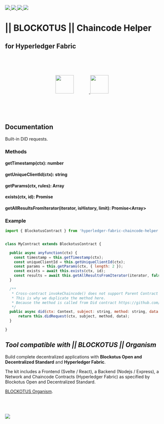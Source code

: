 <a href="https://twitter.com/BLOCKOTUS">
    <img
         src="https://img.shields.io/twitter/follow/BLOCKOTUS?style=for-the-badge&logo=twitter"
     />
</a>
<a href="https://github.com/danielfebrero">
    <img
         src="https://img.shields.io/github/followers/danielfebrero?label=danielfebrero&style=for-the-badge&logo=github"
     />
</a>
<a href="https://github.com/BLOCKOTUS/admins">
    <img
         src="https://img.shields.io/github/stars/BLOCKOTUS/hyperledger-fabric-chaincode-helper?logo=github&style=for-the-badge"
     />
</a>
<a href="https://github.com/BLOCKOTUS/admins">
    <img
         src="https://img.shields.io/github/license/BLOCKOTUS/hyperledger-fabric-chaincode-helper?style=for-the-badge"
     />
</a>

<br />

# || BLOCKOTUS || Chaincode Helper
## for Hyperledger Fabric

<br />
<br />
<br />

<p align="center">
<a href="https://developer.mozilla.org/en-US/docs/Web/JavaScript">
  <img 
      style="margin-right: 50px" 
      height="60px" 
      src="https://upload.wikimedia.org/wikipedia/commons/thumb/6/6a/JavaScript-logo.png/240px-JavaScript-logo.png" 
  />
</a>
<a href="https://www.hyperledger.org/use/fabric">
  <img 
      style="margin-right: 0px" 
      height="60px" 
      src="https://www.hyperledger.org/wp-content/uploads/2018/03/Hyperledger_Fabric_Logo_Color-1-300x84.png" 
  />
</a>
</p>
<br />
<br />
<br />


## Documentation

Built-in DID requests.

### Methods

#### getTimestamp(ctx): number
#### getUniqueClientId(ctx): string
#### getParams(ctx, rules): Array<string>
#### exists(ctx, id): Promise<boolean>
#### getAllResultsFromIterator(iterator, isHistory, limit): Promise<Array<QueryResult>>


### Example

```javascript
import { BlockotusContract } from 'hyperledger-fabric-chaincode-helper';


class MyContract extends BlockotusContract {

  public async anyfunction(ctx) {
    const timestamp = this.getTimestamp(ctx);
    const uniqueClientId = this.getUniqueClientId(ctx);
    const params = this.getParams(ctx, { length: 2 });
    const exists = await this.exists(ctx, id);
    const results = await this.getAllResultsFromIterator(iterator, false, 5); // in a Write transaction, Fabric does not support Limit Queries. This helper does the job.
  }

  /**
   * Cross-contract invokeChaincode() does not support Parent Contract method as far as I know.
   * This is why we duplicate the method here.
   * Because the method is called from Did contract https://github.com/BLOCKOTUS/did
   */
  public async did(ctx: Context, subject: string, method: string, data: string): Promise<string> {
      return this.didRequest(ctx, subject, method, data);
  }

}
```

## _Tool compatible with || BLOCKOTUS || Organism_

Build complete decentralized applications with __Blockotus Open and Decentralized Standard__ and __Hyperledger Fabric__. 

The kit includes a Frontend (Svelte / React), a Backend (Nodejs / Express), a Network and Chaincode Contracts (Hyperledger Fabric) as specified by Blockotus Open and Decentralized Standard.

[BLOCKOTUS Organism](https://github.com/BLOCKOTUS/organism).

<br />
<br />
<br />

<a href="https://github.com/hyperledger/fabric-sdk-node/tree/master/fabric-network">
  <img src="https://img.shields.io/badge/fabric--network-%402.3.0-green?style=for-the-badge" />
</a>

<br />
<br />
